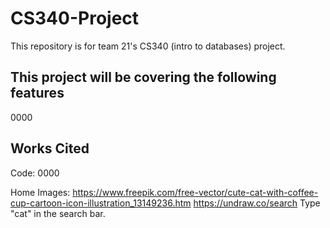 # CS340-Project
This repository is for team 21's CS340 (intro to databases) project.

## This project will be covering the following features
0000

## Works Cited
Code: 
0000

Home Images: 
https://www.freepik.com/free-vector/cute-cat-with-coffee-cup-cartoon-icon-illustration_13149236.htm
https://undraw.co/search Type "cat" in the search bar.
